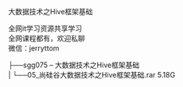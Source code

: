 大数据技术之Hive框架基础

全网it学习资源共享学习<br>全网课程都有，欢迎私聊<br>微信：jerryttom<br>

├──sgg075 – 大数据技术之Hive框架基础<br> | └──05_尚硅谷大数据技术之Hive框架基础.rar 5.18G